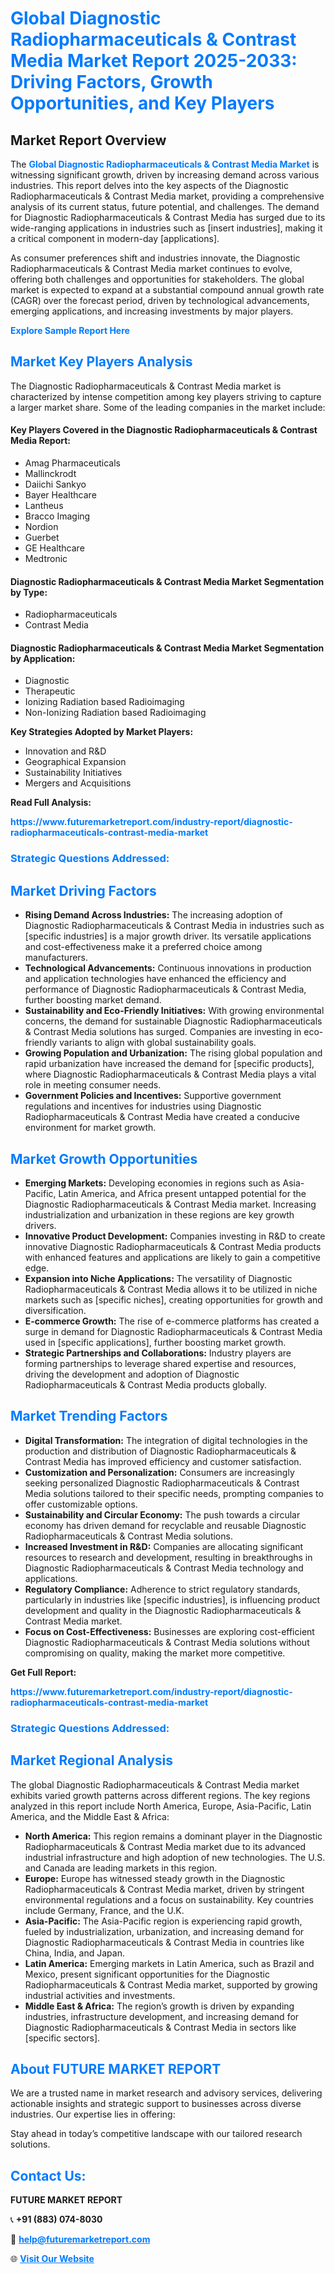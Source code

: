 <h1 style="color: #007BFF;">Global Diagnostic Radiopharmaceuticals & Contrast Media Market Report 2025-2033: Driving Factors, Growth Opportunities, and Key Players</h1>

<section id="overview">
<h2>Market Report Overview</h2>
<p>The <a href="https://www.futuremarketreport.com/industry-report/diagnostic-radiopharmaceuticals-contrast-media-market" style="color: #007BFF; text-decoration: none;"><strong>Global Diagnostic Radiopharmaceuticals & Contrast Media Market</strong></a> is witnessing significant growth, driven by increasing demand across various industries. This report delves into the key aspects of the Diagnostic Radiopharmaceuticals & Contrast Media market, providing a comprehensive analysis of its current status, future potential, and challenges. The demand for Diagnostic Radiopharmaceuticals & Contrast Media has surged due to its wide-ranging applications in industries such as [insert industries], making it a critical component in modern-day [applications].</p>
<p>As consumer preferences shift and industries innovate, the Diagnostic Radiopharmaceuticals & Contrast Media market continues to evolve, offering both challenges and opportunities for stakeholders. The global market is expected to expand at a substantial compound annual growth rate (CAGR) over the forecast period, driven by technological advancements, emerging applications, and increasing investments by major players.</p>
</section>

<section id="overview">
<p><a href="https://www.futuremarketreport.com/request-sample/reportId=82695" style="color: #007BFF; text-decoration: none;"><strong>Explore Sample Report Here</strong></a></p>
</section>

<section id="key-players">
<h2 style="color: #007BFF;">Market Key Players Analysis</h2>
<p>The Diagnostic Radiopharmaceuticals & Contrast Media market is characterized by intense competition among key players striving to capture a larger market share. Some of the leading companies in the market include:</p>
<h4>Key Players Covered in the Diagnostic Radiopharmaceuticals & Contrast Media Report:</h4>
<ul><li>Amag Pharmaceuticals</li><li>Mallinckrodt</li><li>Daiichi Sankyo</li><li>Bayer Healthcare</li><li>Lantheus</li><li>Bracco Imaging</li><li>Nordion</li><li>Guerbet</li><li>GE Healthcare</li><li>Medtronic</li></ul>
<h4>Diagnostic Radiopharmaceuticals & Contrast Media Market Segmentation by Type:</h4>
<ul><li>Radiopharmaceuticals</li><li>Contrast Media</li></ul>

<h4>Diagnostic Radiopharmaceuticals & Contrast Media Market Segmentation by Application:</h4>
<ul><li>Diagnostic</li><li>Therapeutic</li><li>Ionizing Radiation based Radioimaging</li><li>Non-Ionizing Radiation based Radioimaging</li></ul>
<p><strong>Key Strategies Adopted by Market Players:</strong></p>
<ul>
<li>Innovation and R&D</li>
<li>Geographical Expansion</li>
<li>Sustainability Initiatives</li>
<li>Mergers and Acquisitions</li>
</ul>
</section>

<section>
<p><strong>Read Full Analysis: </strong></p><a href="https://www.futuremarketreport.com/industry-report/diagnostic-radiopharmaceuticals-contrast-media-market" style="color: #007BFF; text-decoration: none;"><strong>https://www.futuremarketreport.com/industry-report/diagnostic-radiopharmaceuticals-contrast-media-market</strong></a>
<h3 style="color: #007BFF;">Strategic Questions Addressed:</h3>
</section>

<section id="driving-factors">
<h2 style="color: #007BFF;">Market Driving Factors</h2>
<ul>
<li><strong>Rising Demand Across Industries:</strong> The increasing adoption of Diagnostic Radiopharmaceuticals & Contrast Media in industries such as [specific industries] is a major growth driver. Its versatile applications and cost-effectiveness make it a preferred choice among manufacturers.</li>
<li><strong>Technological Advancements:</strong> Continuous innovations in production and application technologies have enhanced the efficiency and performance of Diagnostic Radiopharmaceuticals & Contrast Media, further boosting market demand.</li>
<li><strong>Sustainability and Eco-Friendly Initiatives:</strong> With growing environmental concerns, the demand for sustainable Diagnostic Radiopharmaceuticals & Contrast Media solutions has surged. Companies are investing in eco-friendly variants to align with global sustainability goals.</li>
<li><strong>Growing Population and Urbanization:</strong> The rising global population and rapid urbanization have increased the demand for [specific products], where Diagnostic Radiopharmaceuticals & Contrast Media plays a vital role in meeting consumer needs.</li>
<li><strong>Government Policies and Incentives:</strong> Supportive government regulations and incentives for industries using Diagnostic Radiopharmaceuticals & Contrast Media have created a conducive environment for market growth.</li>
</ul>
</section>

<section id="growth-opportunities">
<h2 style="color: #007BFF;">Market Growth Opportunities</h2>
<ul>
<li><strong>Emerging Markets:</strong> Developing economies in regions such as Asia-Pacific, Latin America, and Africa present untapped potential for the Diagnostic Radiopharmaceuticals & Contrast Media market. Increasing industrialization and urbanization in these regions are key growth drivers.</li>
<li><strong>Innovative Product Development:</strong> Companies investing in R&D to create innovative Diagnostic Radiopharmaceuticals & Contrast Media products with enhanced features and applications are likely to gain a competitive edge.</li>
<li><strong>Expansion into Niche Applications:</strong> The versatility of Diagnostic Radiopharmaceuticals & Contrast Media allows it to be utilized in niche markets such as [specific niches], creating opportunities for growth and diversification.</li>
<li><strong>E-commerce Growth:</strong> The rise of e-commerce platforms has created a surge in demand for Diagnostic Radiopharmaceuticals & Contrast Media used in [specific applications], further boosting market growth.</li>
<li><strong>Strategic Partnerships and Collaborations:</strong> Industry players are forming partnerships to leverage shared expertise and resources, driving the development and adoption of Diagnostic Radiopharmaceuticals & Contrast Media products globally.</li>
</ul>
</section>

<section id="trending-factors">
<h2 style="color: #007BFF;">Market Trending Factors</h2>
<ul>
<li><strong>Digital Transformation:</strong> The integration of digital technologies in the production and distribution of Diagnostic Radiopharmaceuticals & Contrast Media has improved efficiency and customer satisfaction.</li>
<li><strong>Customization and Personalization:</strong> Consumers are increasingly seeking personalized Diagnostic Radiopharmaceuticals & Contrast Media solutions tailored to their specific needs, prompting companies to offer customizable options.</li>
<li><strong>Sustainability and Circular Economy:</strong> The push towards a circular economy has driven demand for recyclable and reusable Diagnostic Radiopharmaceuticals & Contrast Media solutions.</li>
<li><strong>Increased Investment in R&D:</strong> Companies are allocating significant resources to research and development, resulting in breakthroughs in Diagnostic Radiopharmaceuticals & Contrast Media technology and applications.</li>
<li><strong>Regulatory Compliance:</strong> Adherence to strict regulatory standards, particularly in industries like [specific industries], is influencing product development and quality in the Diagnostic Radiopharmaceuticals & Contrast Media market.</li>
<li><strong>Focus on Cost-Effectiveness:</strong> Businesses are exploring cost-efficient Diagnostic Radiopharmaceuticals & Contrast Media solutions without compromising on quality, making the market more competitive.</li>
</ul>
</section>

<section>
<p><strong>Get Full Report: </strong></p><a href="https://www.futuremarketreport.com/industry-report/diagnostic-radiopharmaceuticals-contrast-media-market" style="color: #007BFF; text-decoration: none;"><strong>https://www.futuremarketreport.com/industry-report/diagnostic-radiopharmaceuticals-contrast-media-market</strong></a>
<h3 style="color: #007BFF;">Strategic Questions Addressed:</h3>
</section>


<section id="regional-analysis">
<h2 style="color: #007BFF;">Market Regional Analysis</h2>
<p>The global Diagnostic Radiopharmaceuticals & Contrast Media market exhibits varied growth patterns across different regions. The key regions analyzed in this report include North America, Europe, Asia-Pacific, Latin America, and the Middle East & Africa:</p>
<ul>
<li><strong>North America:</strong> This region remains a dominant player in the Diagnostic Radiopharmaceuticals & Contrast Media market due to its advanced industrial infrastructure and high adoption of new technologies. The U.S. and Canada are leading markets in this region.</li>
<li><strong>Europe:</strong> Europe has witnessed steady growth in the Diagnostic Radiopharmaceuticals & Contrast Media market, driven by stringent environmental regulations and a focus on sustainability. Key countries include Germany, France, and the U.K.</li>
<li><strong>Asia-Pacific:</strong> The Asia-Pacific region is experiencing rapid growth, fueled by industrialization, urbanization, and increasing demand for Diagnostic Radiopharmaceuticals & Contrast Media in countries like China, India, and Japan.</li>
<li><strong>Latin America:</strong> Emerging markets in Latin America, such as Brazil and Mexico, present significant opportunities for the Diagnostic Radiopharmaceuticals & Contrast Media market, supported by growing industrial activities and investments.</li>
<li><strong>Middle East & Africa:</strong> The region’s growth is driven by expanding industries, infrastructure development, and increasing demand for Diagnostic Radiopharmaceuticals & Contrast Media in sectors like [specific sectors].</li>
</ul>
</section>

<footer>
<h2 style="color: #007BFF;">About FUTURE MARKET REPORT</h2>
<p>We are a trusted name in market research and advisory services, delivering actionable insights and strategic support to businesses across diverse industries. Our expertise lies in offering:</p>

<p>Stay ahead in today’s competitive landscape with our tailored research solutions.</p>

<h2 style="color: #007BFF;">Contact Us:</h2>
<p><strong>FUTURE MARKET REPORT</strong></p>
<p>📞 <strong>+91 (883) 074-8030</strong></p>
<p>📧 <strong><a href="mailto:help@futuremarketreport.com" style="color: #007BFF;">help@futuremarketreport.com</a></strong></p>
<p>🌐 <strong><a href="https://www.futuremarketreport.com/" style="color: #007BFF;">Visit Our Website</a></strong></p>
</footer>